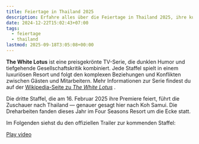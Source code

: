 ```yaml
---
title: Feiertage in Thailand 2025
description: Erfahre alles über die Feiertage in Thailand 2025, ihre kulturelle Bedeutung und wie sie deinen Urlaub beeinflussen können. Tipps und Highlights für eine gelungene Reise…
date: 2024-12-22T15:02:43+07:00
tags:
  - feiertage
  - thailand
lastmod: 2025-09-18T3:05:08+00:00
---
```


**The White Lotus** ist eine preisgekrönte TV-Serie, die dunklen Humor und tiefgehende Gesellschaftskritik kombiniert. Jede Staffel spielt in einem luxuriösen Resort und folgt den komplexen Beziehungen und Konflikten zwischen Gästen und Mitarbeitern. Mehr Informationen zur Serie findest du auf der [Wikipedia-Seite zu _The White Lotus_](https://de.wikipedia.org/wiki/The_White_Lotus) .

Die dritte Staffel, die am 16. Februar 2025 ihre Premiere feiert, führt die Zuschauer nach Thailand — genauer gesagt hier nach Koh Samui. Die Dreharbeiten fanden dieses Jahr im Four Seasons Resort um die Ecke statt.

Im Folgenden siehst du den offiziellen Trailer zur kommenden Staffel:

[Play video](https://www.youtube.com/watch?v=XwQRkOK5KC4)
